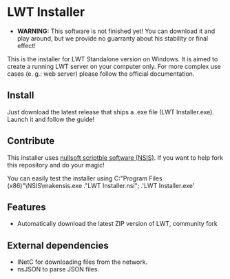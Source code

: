 # LWT Installer
* **WARNING:** This software is not finished yet! You can download it and play around, but we provide no guarranty about his stability or final effect!

This is the installer for LWT Standalone version on Windows. It is aimed to create a running LWT server on your computer only. For more complex use cases (e. g.: web server) please follow the official documentation.

## Install
Just download the latest release that ships a .exe file (LWT Installer.exe). Launch it and follow the guide!

## Contribute
This installer uses [nullsoft scriptble software (NSIS)](https://nsis.sourceforge.io/). If you want to help fork this repository and do your magic!

You can easily test the installer using C:\"Program Files (x86)"\NSIS\makensis.exe .\"LWT Installer.nsi"; .\'LWT Installer.exe'

## Features
* Automatically download the latest ZIP version of LWT, community fork

## External dependencies
* INetC for downloading files from the network.
* nsJSON to parse JSON files.

